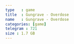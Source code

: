 ```yaml
---
type   : game
title  : Gungrave - Overdose
name   : Gungrave - Overdose
categories: [game]
telegram : 721
size : 1.7 GB
---
```



